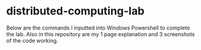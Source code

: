 # distributed-computing-lab

Below are the commands I inputted into Windows Powershell to complete the lab. Also in this repository are my 1 page explanation and 3 screenshots of the code working.
